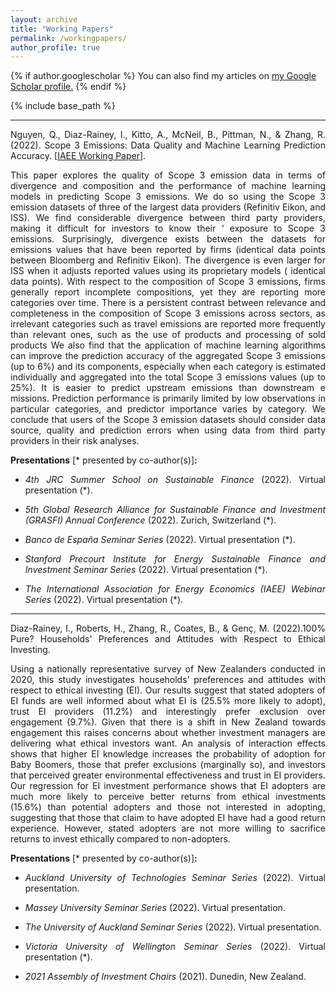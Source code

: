 ```yaml
---
layout: archive
title: "Working Papers"
permalink: /workingpapers/
author_profile: true
---
```



{% if author.googlescholar %}
  You can also find my articles on <u><a href="{{author.googlescholar}}">my Google Scholar profile</a>.</u>
{% endif %}

{% include base_path %}

____________________________________________________________________________________________________________________________________________________________________
<p style='text-align: justify;'>Nguyen, Q., Diaz-Rainey, I., Kitto, A., McNeil, B., Pittman, N., & Zhang, R. (2022). Scope 3 Emissions: Data Quality and Machine Learning Prediction Accuracy. [<a href="[https://www.otago.ac.nz/">IAEE Working Paper</a>].</p>

<p style='text-align: justify;'>This paper explores the quality of Scope 3 emission data in terms of divergence and composition and the performance of machine learning models in predicting Scope 3 emissions. We do so using the Scope 3 emission datasets of three of the largest data providers (Refinitiv Eikon, and ISS). We find considerable divergence between third party providers, making it difficult for investors to know their ‘ exposure to Scope 3 emissions. Surprisingly, divergence exists between the datasets for emissions values that have been reported by firms (identical data points between Bloomberg and Refinitiv Eikon). The divergence is even larger for ISS when it adjusts reported values using its proprietary models ( identical data points). With respect to the composition of Scope 3 emissions, firms generally report incomplete compositions, yet they are reporting more categories over time. There is a persistent contrast between relevance and completeness in the composition of Scope 3 emissions across sectors, as irrelevant categories such as travel emissions are reported more frequently than relevant ones, such as the use of products and processing of sold products We also find that the application of machine learning algorithms can improve the prediction accuracy of the aggregated Scope 3 emissions (up to 6%) and its components, especially when each category is estimated individually and aggregated into the total Scope 3 emissions values (up to 25%). It is easier to predict upstream emissions than downstream e missions. Prediction performance is primarily limited by low observations in particular categories, and predictor importance varies by category. We conclude that users of the Scope 3 emission datasets should consider data source, quality and prediction errors when using data from third party providers in their risk analyses.</p>

**Presentations** [\* presented by co-author(s)]**:**
- <p style='text-align: justify;'><i>4th JRC Summer School on Sustainable Finance</i> (2022). Virtual presentation (*).</p>
- <p style='text-align: justify;'><i>5th Global Research Alliance for Sustainable Finance and Investment (GRASFI) Annual Conference</i> (2022). Zurich, Switzerland (*).</p>
- <p style='text-align: justify;'><i>Banco de España Seminar Series</i> (2022). Virtual presentation (*).</p>
- <p style='text-align: justify;'><i>Stanford Precourt Institute for Energy Sustainable Finance and Investment Seminar Series</i> (2022). Virtual presentation (*).</p>
- <p style='text-align: justify;'><i>The International Association for Energy Economics (IAEE) Webinar Series</i> (2022). Virtual presentation (*).</p>

____________________________________________________________________________________________________________________________________________________________________
<p style='text-align: justify;'>Diaz-Rainey, I., Roberts, H., Zhang, R., Coates, B., & Genç, M. (2022).100% Pure? Households' Preferences and Attitudes with Respect to Ethical Investing.</p>

<p style='text-align: justify;'>Using a nationally representative survey of New Zealanders conducted in 2020, this study investigates households’ preferences and attitudes with respect to ethical investing (EI). Our results suggest that stated adopters of EI funds are well informed about what EI is (25.5% more likely to adopt), trust EI providers (11.2%) and interestingly prefer exclusion over engagement (9.7%). Given that there is a shift in New Zealand towards engagement this raises concerns about whether investment managers are delivering what ethical investors want. An analysis of interaction effects shows that higher EI knowledge increases the probability of adoption for Baby Boomers, those that prefer exclusions (marginally so), and investors that perceived greater environmental effectiveness and trust in EI providers. Our regression for EI investment performance shows that EI adopters are much more likely to perceive better returns from ethical investments (15.6%) than potential adopters and those not interested in adopting, suggesting that those that claim to have adopted EI have had a good return experience. However, stated adopters are not more willing to sacrifice returns to invest ethically compared to non-adopters.</p>

**Presentations** [\* presented by co-author(s)]**:**
- <p style='text-align: justify;'><i>Auckland University of Technologies Seminar Series</i> (2022). Virtual presentation.</p>
- <p style='text-align: justify;'><i>Massey University Seminar Series</i> (2022). Virtual presentation.</p>
- <p style='text-align: justify;'><i>The University of Auckland Seminar Series</i> (2022). Virtual presentation.</p>
- <p style='text-align: justify;'><i>Victoria University of Wellington Seminar Series</i> (2022). Virtual presentation (*).</p>
- <p style='text-align: justify;'><i>2021 Assembly of Investment Chairs</i> (2021). Dunedin, New Zealand.</p>

